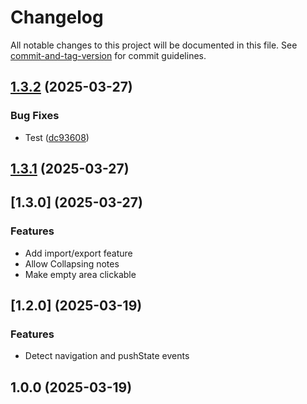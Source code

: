 # Changelog

All notable changes to this project will be documented in this file. See [commit-and-tag-version](https://github.com/absolute-version/commit-and-tag-version) for commit guidelines.

## [1.3.2](https://github.com/unlocomqx/url-notes/compare/v1.3.1...v1.3.2) (2025-03-27)


### Bug Fixes

* Test ([dc93608](https://github.com/unlocomqx/url-notes/commit/dc9360838dfc7fdd74255ccc610f65050c0c9476))

## [1.3.1](https://github.com/unlocomqx/url-notes/compare/v1.3.0...v1.3.1) (2025-03-27)

## [1.3.0] (2025-03-27)


### Features

* Add import/export feature
* Allow Collapsing notes
* Make empty area clickable

## [1.2.0] (2025-03-19)


### Features

* Detect navigation and pushState events

## 1.0.0 (2025-03-19)
